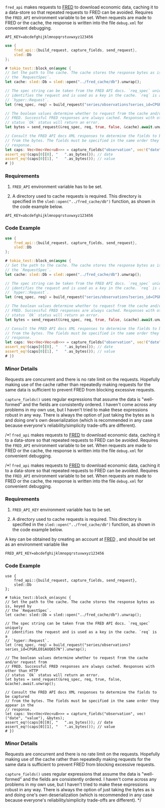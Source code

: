 `fred_api` makes requests to [FRED](https://fred.stlouisfed.org/) to download
economic data, caching it to a data-store so that repeated requests to FRED can be
avoided. Requires the ``FRED_API`` environment variable to be set. When requests
are made to FRED or the cache, the response is written into the file `debug.xml` for
convenient debugging.

```text
API_KEY=abcdefghijklmnopqrstuvwxyz123456
```

```rust
use {
    fred_api::{build_request, capture_fields, send_request},
    sled::Db
};

# tokio_test::block_on(async {
// Set the path to the cache. The cache stores the response bytes as is, keyed by
// the `RequestSpec`.
let cache: sled::Db = sled::open("../fred_cache/db").unwrap();

// The spec string can be taken from the FRED API docs. `req_spec` uniquely
// identifies the request and is used as a key in the cache. `req` is a
// `hyper::Request`.
let (req_spec, req) = build_request("series/observations?series_id=CPGRLE01AUQ657N").unwrap();

// The boolean values determine whether to request from the cache and/or request from
// FRED. Successful FRED responses are always cached. Responses with other than HTTP
// status `Ok` status will return an error.
let bytes = send_request(&req_spec, req, true, false, &cache).await.unwrap();

// Consult the FRED API docs XML responses to determine the fields to be captured
// from the bytes. The fields must be specified in the same order they appear in the
// response.
let caps: Vec<Vec<Vec<u8>>> = capture_fields("observation", vec!("date", "value"), &bytes);
assert_eq!(caps[0][0], "   ".as_bytes()); // date
assert_eq!(caps[0][1], "   ".as_bytes()); // value
# })
```

### Requirements

1. ``FRED_API`` environment variable has to be set.

2. A directory used to cache requests is required. This directory is specified in the 
``sled::open("../fred_cache/db")`` function, as shown in the code example below.

```text
API_KEY=abcdefghijklmnopqrstuvwxyz123456
```

### Code Example

```rust
use {
    fred_api::{build_request, capture_fields, send_request},
    sled::Db
};

# tokio_test::block_on(async {
// Set the path to the cache. The cache stores the response bytes as is, keyed by
// the `RequestSpec`.
let cache: sled::Db = sled::open("../fred_cache/db").unwrap();

// The spec string can be taken from the FRED API docs. `req_spec` uniquely
// identifies the request and is used as a key in the cache. `req` is a
// `hyper::Request`.
let (req_spec, req) = build_request("series/observations?series_id=CPGRLE01AUQ657N").unwrap();

// The boolean values determine whether to request from the cache and/or request from
// FRED. Successful FRED responses are always cached. Responses with other than HTTP
// status `Ok` status will return an error.
let bytes = send_request(&req_spec, req, true, false, &cache).await.unwrap();

// Consult the FRED API docs XML responses to determine the fields to be captured
// from the bytes. The fields must be specified in the same order they appear in the
// response.
let caps: Vec<Vec<Vec<u8>>> = capture_fields("observation", vec!("date", "value"), &bytes);
assert_eq!(caps[0][0], "   ".as_bytes()); // date
assert_eq!(caps[0][1], "   ".as_bytes()); // value
# })
```

### Minor Details 

Requests are concurrent and there is no rate limit on the requests. Hopefully making
use of the cache rather than repeatedly making requests for the same data is sufficient
to prevent FRED from blocking excessive requests.

`capture_fields()` uses regular expressions that assume the data is "well-formed" and
the fields are consistently ordered. I haven't come across any problems in my own
use, but I haven't tried to make these expressions robust in any way. There is always
the option of just taking the bytes as is and doing one's own deserialization (which is
recommended in any case because everyone's reliability/simplicity trade-offs are different).

/*!
`fred_api` makes requests to [FRED](https://fred.stlouisfed.org/) to download
economic data, caching it to a data-store so that repeated requests to FRED can be
avoided. Requires the ``FRED_API`` environment variable to be set. When requests
are made to FRED or the cache, the response is written into the file `debug.xml` for
convenient debugging.

/*!
`fred_api` makes requests to [FRED](https://fred.stlouisfed.org/) to download
economic data, caching it to a data-store so that repeated requests to FRED can be
avoided. Requires the ``FRED_API`` environment variable to be set. When requests
are made to FRED or the cache, the response is written into the file `debug.xml` for
convenient debugging.

### Requirements

1. ``FRED_API_KEY`` environment variable has to be set.

2. A directory used to cache requests is required. This directory is specified in the 
``sled::open("../fred_cache/db")`` function, as shown in the code example below.

A key can be obtained by creating an account at [FRED](https://fredaccount.stlouisfed.org/login/secure/)
, and should be set as an environment variable like
```text
FRED_API_KEY=abcdefghijklmnopqrstuvwxyz123456
```

### Code Example

```no_run
use {
    fred_api::{build_request, capture_fields, send_request},
    sled::Db
};

# tokio_test::block_on(async {
// Set the path to the cache. The cache stores the response bytes as is, keyed by
// the `RequestSpec`.
let cache: sled::Db = sled::open("../fred_cache/db").unwrap();

// The spec string can be taken from the FRED API docs. `req_spec` uniquely
// identifies the request and is used as a key in the cache. `req` is a
// `hyper::Request`.
let (req_spec, req) = build_request("series/observations?series_id=CPGRLE01AUQ657N").unwrap();

// The boolean values determine whether to request from the cache and/or request from
// FRED. Successful FRED responses are always cached. Responses with other than HTTP
// status `Ok` status will return an error.
let bytes = send_request(&req_spec, req, true, false, &cache).await.unwrap();

// Consult the FRED API docs XML responses to determine the fields to be captured
// from the bytes. The fields must be specified in the same order they appear in the
// response.
let caps: Vec<Vec<Vec<u8>>> = capture_fields("observation", vec!("date", "value"), &bytes);
assert_eq!(caps[0][0], "   ".as_bytes()); // date
assert_eq!(caps[0][1], "   ".as_bytes()); // value
# })
```

### Minor Details 

Requests are concurrent and there is no rate limit on the requests. Hopefully making
use of the cache rather than repeatedly making requests for the same data is sufficient
to prevent FRED from blocking excessive requests.

`capture_fields()` uses regular expressions that assume the data is "well-formed" and
the fields are consistently ordered. I haven't come across any problems in my own
use, but I haven't tried to make these expressions robust in any way. There is always
the option of just taking the bytes as is and doing one's own deserialization (which is
recommended in any case because everyone's reliability/simplicity trade-offs are different).
*/
